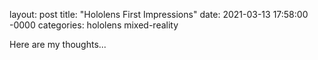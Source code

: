 layout: post
title: "Hololens First Impressions"
date: 2021-03-13 17:58:00 -0000
categories: hololens mixed-reality

Here are my thoughts...
